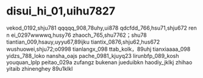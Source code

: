 # disui_hi_01,uihu7827
vekod_0192,shju781
qqqqq_908,78uhy,ui878
qdcfdd_766,hsu71,shju672
ren n ei_0297wwwwq,husy76
zhaoch_765,shu7762；shu78
tiantian_009,hsauy,uyyu67,89ijku
tiantix_0876,shju62,hus672
wushuowei,shju72;o0998
tianlangx_098
ttab_kolk，89uhj
tianxiaaaa_098
yidzs_788_loko
nansha_oajs
pache_0981_kjuyq23
lirunbfp_089_kosh
youquan_lplp
peitao_029a
zufangz
bukenan
jueduibkn
haodiy_jklkj
zhihao
yitaib
zhinenghey
89u1klkl
